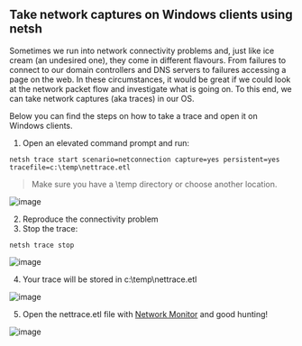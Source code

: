 ## Take network captures on Windows clients using netsh

Sometimes we run into network connectivity problems and, just like ice cream (an undesired one), they come in different flavours. From failures to connect to our domain controllers and DNS servers to failures accessing a page on the web. In these circumstances, it would be great if we could look at the network packet flow and investigate what is going on. To this end, we can take network captures (aka traces) in our OS.  

Below you can find the steps on how to take a trace and open it on Windows clients. 

1. Open an elevated command prompt and run: 
```
netsh trace start scenario=netconnection capture=yes persistent=yes tracefile=c:\temp\nettrace.etl
```	
>Make sure you have a \temp directory or choose another location.

![image](https://user-images.githubusercontent.com/92814106/138320668-781aa6ea-4c4b-4680-8575-ed0860335ee9.png)

2. Reproduce the connectivity problem
3. Stop the trace:
```	
netsh trace stop
```	
![image](https://user-images.githubusercontent.com/92814106/138322069-77320706-dd20-449c-bebd-c384ddeec7a0.png)

4. Your trace will be stored in c:\temp\nettrace.etl

![image](https://user-images.githubusercontent.com/92814106/138322242-6bea862d-6b90-4c0e-add0-796c8602476e.png)

5. Open the nettrace.etl file with [Network Monitor](https://www.microsoft.com/en-us/download/details.aspx?id=4865) and good hunting! 

![image](https://user-images.githubusercontent.com/92814106/138322766-4fe7f7c3-d4f8-40f4-ac93-1033f7bfa872.png)

